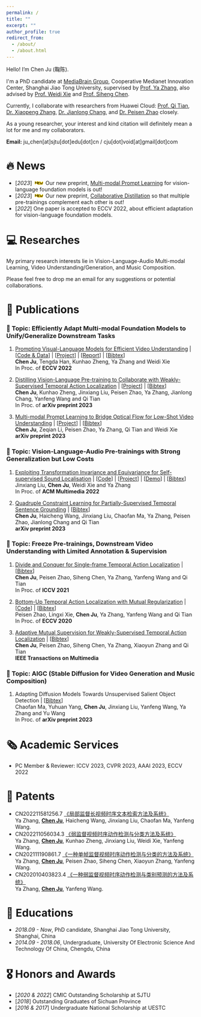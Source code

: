```yaml
---
permalink: /
title: ""
excerpt: ""
author_profile: true
redirect_from: 
  - /about/
  - /about.html
---
```


<span class='anchor' id='about-me'></span>

Hello! I’m Chen Ju (鞠陈).

I'm a PhD candidate at <a href="https://mediabrain.sjtu.edu.cn/">MediaBrain Group</a>, Cooperative Medianet Innovation Center, Shanghai Jiao Tong University, supervised by <a href="https://mediabrain.sjtu.edu.cn/yazhang/">Prof. Ya Zhang</a>, also advised by <a href="https://weidixie.github.io/">Prof. Weidi Xie</a> and <a href="https://siheng-chen.github.io/">Prof. Siheng Chen</a>.  

Currently, I collaborate with researchers from Huawei Cloud: <a href="https://scholar.google.com/citations?user=61b6eYkAAAAJ">Prof. Qi Tian</a>, <a href="https://scholar.google.com.hk/citations?user=Ud6aBAcAAAAJ&hl=zh-CN&oi=ao">Dr. Xiaopeng Zhang</a>, <a href="https://scholar.google.com.hk/citations?user=RDwnNsQAAAAJ&hl=zh-CN&oi=ao">Dr. Jianlong Chang</a>, and <a href="https://scholar.google.com.hk/citations?user=hCr8Km8AAAAJ&hl=zh-CN&oi=ao">Dr. Peisen Zhao</a> closely.

As a young researcher, your interest and kind citation will definitely mean a lot for me and my collaborators.

**Email:** ju_chen[at]sjtu[dot]edu[dot]cn / cju[dot]void[at]gmail[dot]com    
 


# 🔥 News
<!-- - [*2023*] ![new paper](/images/new.gif) One paper is accepted to DASFAA 2023, about table-and-text question answering. -->
- [*2023*] ![new paper](/images/new.gif) Our new preprint, [Multi-modal Prompt Learning](https://arxiv.org/pdf/2212.09335.pdf) for vision-language foundation models is out!
- [*2023*] ![new paper](/images/new.gif) Our new preprint, [Collaborative Distillation](https://arxiv.org/pdf/2212.09335.pdf) so that multiple pre-trainings complement each other is out!
- [*2022*] One paper is accepted to ECCV 2022, about efficient adaptation for vision-language foundation models.



# 💻 Researches

My primary research interests lie in Vision-Language-Audio Multi-modal Learning, Video Understanding/Generation, and Music Composition.

Please feel free to drop me an email for any suggestions or potential collaborations.



# 📝 Publications 
### 📒 Topic: Efficiently Adapt Multi-modal Foundation Models to Unify/Generalize Downstream Tasks
1. [Prompting Visual-Language Models for Efficient Video Understanding](https://arxiv.org/pdf/2112.04478.pdf) \| [[Code & Data](https://github.com/ju-chen/Efficient-Prompt)]  \|  [[Project](https://ju-chen.github.io/efficient-prompt/)]  \| [[Report](https://mp.weixin.qq.com/s/F8RGa0IQyljfue3fAxvATw)]  \| [[Bibtex](./CITE/cite_prompt.txt)]                                 
**Chen Ju**, Tengda Han, Kunhao Zheng, Ya Zhang and Weidi Xie  
In Proc. of **ECCV 2022**  

1. [Distilling Vision-Language Pre-training to Collaborate with Weakly-Supervised Temporal Action Localization](https://arxiv.org/pdf/2212.09335.pdf)  \|  [[Project](https://ju-chen.github.io/efficient-prompt/)]  \| [[Bibtex](./CITE/cite_distilling.txt)]                                 
**Chen Ju**, Kunhao Zheng, Jinxiang Liu, Peisen Zhao, Ya Zhang, Jianlong Chang, Yanfeng Wang and Qi Tian    
In Proc. of **arXiv preprint 2023** 

1. [Multi-modal Prompt Learning to Bridge Optical Flow for
Low-Shot Video Understanding](https://arxiv.org/pdf/2212.09335.pdf)   \|  [[Project](https://ju-chen.github.io/efficient-prompt/)]   \| [[Bibtex](./CITE/cite_map.txt)]                                                        
**Chen Ju**, Zeqian Li, Peisen Zhao, Ya Zhang, Qi Tian and Weidi Xie     
**arXiv preprint 2023** 


### 📒 Topic: Vision-Language-Audio Pre-trainings with Strong Generalization but Low Costs
1. [Exploiting Transformation Invariance and Equivariance for Self-supervised Sound Localisation](https://arxiv.org/pdf/2206.12772.pdf)  \|  [[Code](https://github.com/jinxiang-liu/SSL-TIE)] \| [[Project](https://jinxiang-liu.github.io/SSL-TIE/)] \|  [[Demo](https://www.bilibili.com/video/BV1Dt4y1t7PM/?zw)]    \| [[Bibtex](./CITE/cite_audio.txt)]                                                           
Jinxiang Liu, **Chen Ju**, Weidi Xie and Ya Zhang         
In Proc. of **ACM Multimedia 2022**   

1. [Quadruple Constraint Learning for Partially-Supervised Temporal Sentence Grounding](https://arxiv.org/pdf/2212.09335.pdf)  \| [[Bibtex](./CITE/cite_partial.txt)]            
**Chen Ju**, Haicheng Wang, Jinxiang Liu, Chaofan Ma, Ya Zhang, Peisen Zhao, Jianlong Chang and Qi Tian          
**arXiv preprint 2023** 


### 📒 Topic: Freeze Pre-trainings, Downstream Video Understanding with Limited Annotation & Supervision
1. [Divide and Conquer for Single-frame Temporal Action Localization](https://openaccess.thecvf.com/content/ICCV2021/papers/Ju_Divide_and_Conquer_for_Single-Frame_Temporal_Action_Localization_ICCV_2021_paper.pdf)   \|  [[Bibtex](./CITE/cite_divide.txt)]             
**Chen Ju**, Peisen Zhao, Siheng Chen, Ya Zhang, Yanfeng Wang and Qi Tian                
In Proc. of **ICCV 2021** 

1. [Bottom-Up Temporal Action Localization with
Mutual Regularization](https://www.ecva.net/papers/eccv_2020/papers_ECCV/papers/123530528.pdf) \| [[Code](https://github.com/PeisenZhao/Bottom-Up-TAL-with-MR)]   \|  [[Bibtex](./CITE/cite_bottom.txt)]               
Peisen Zhao, Lingxi Xie, **Chen Ju**, Ya Zhang, Yanfeng Wang and Qi Tian               
In Proc. of **ECCV 2020** 

1. [Adaptive Mutual Supervision for
Weakly-Supervised Temporal Action Localization](https://ieeexplore.ieee.org/stamp/stamp.jsp?tp=&arnumber=9920676)   \|  [[Bibtex](./CITE/cite_adaptive.txt)]            
**Chen Ju**, Peisen Zhao, Siheng Chen, Ya Zhang, Xiaoyun Zhang and Qi Tian               
**IEEE Transactions on Multimedia** 


### 📒 Topic: AIGC (Stable Diffusion for Video Generation and Music Composition)
1. Adapting Diffusion Models Towards Unsupervised Salient Object Detection      \|  [[Bibtex](./CITE/cite_diffusion.txt)]              
Chaofan Ma, Yuhuan Yang, **Chen Ju**, Jinxiang Liu, Yanfeng Wang, Ya Zhang and Yu Wang       
In Proc. of **arXiv preprint 2023**   



# 🗞️ Academic Services
- PC Member & Reviewer: ICCV 2023, CVPR 2023, AAAI 2023, ECCV 2022



# 📄 Patents
- CN202211581256.7 [《局部监督长视频时序文本检索方法及系统》](https://cprs.patentstar.com.cn/Search/Detail?ANE=9HEE9IFE9GDC9FDB5AEA9IDC9HHF9CIG7FCA9AFF9EDE9IBD)       
Ya Zhang, **<u>Chen Ju</u>**, Haicheng Wang, Jinxiang Liu, Chaofan Ma, Yanfeng Wang.       
- CN202211056034.3 [《弱监督视频时序动作检测与分类方法及系统》](https://cprs.patentstar.com.cn/Search/Detail?ANE=9HEE9IFE9GDC9FDB5AEA9IDC9HHF9CIG7FCA9AFF9EDE9IBD)       
Ya Zhang, **<u>Chen Ju</u>**, Kunhao Zheng, Jinxiang Liu, Weidi Xie, Yanfeng Wang.      
- CN202111190861.7 [《一种单帧监督视频时序动作检测与分类的方法及系统》](https://cprs.patentstar.com.cn/Search/Detail?ANE=9HEE9IFE9GDC9FDB5AEA9IDC9HHF9CIG7FCA9AFF9EDE9IBD)         
Ya Zhang, **<u>Chen Ju</u>**, Peisen Zhao, Siheng Chen, Xiaoyun Zhang, Yanfeng Wang.       
- CN202010403823.4 [《一种弱监督视频时序动作检测与类别预测的方法及系统》](https://cprs.patentstar.com.cn/Search/Detail?ANE=9HEE9IFE9GDC9FDB5AEA9IDC9HHF9CIG7FCA9AFF9EDE9IBD)    
Ya Zhang, **<u>Chen Ju</u>**, Yanfeng Wang. 



# 📖 Educations
- *2018.09 - Now*, PhD candidate, Shanghai Jiao Tong University, Shanghai, China
- *2014.09 - 2018.06*, Undergraduate, University Of Electronic Science And Technology Of China, Chengdu, China



# 🎖 Honors and Awards
- [*2020 & 2022*] CMIC Outstanding Scholarship at SJTU
- [*2018*] Outstanding Graduates of Sichuan Province
- [*2016 & 2017*] Undergraduate National Scholarship at UESTC



